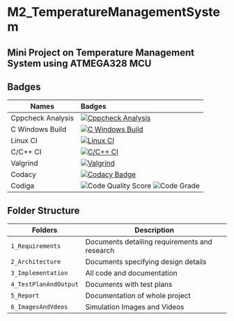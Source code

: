 # M2_TemperatureManagementSystem

## Mini Project on Temperature Management System using ATMEGA328 MCU

## Badges
| Names | Badges |
| ------|:-------|
| Cppcheck Analysis |[![Cppcheck Analysis](https://github.com/abhishekkanap/M2_TemperatureMonitoringSystem/actions/workflows/cppcheck.yml/badge.svg)](https://github.com/abhishekkanap/M2_TemperatureMonitoringSystem/actions/workflows/cppcheck.yml)|
| C Windows Build | [![C Windows Build](https://github.com/abhishekkanap/M2_TemperatureMonitoringSystem/actions/workflows/build.yml/badge.svg)](https://github.com/abhishekkanap/M2_TemperatureMonitoringSystem/actions/workflows/build.yml) |
| Linux CI | [![Linux CI](https://github.com/abhishekkanap/M2_TemperatureMonitoringSystem/actions/workflows/linux.yml/badge.svg)](https://github.com/abhishekkanap/M2_TemperatureMonitoringSystem/actions/workflows/linux.yml) |
| C/C++ CI | [![C/C++ CI](https://github.com/abhishekkanap/M2_TemperatureMonitoringSystem/actions/workflows/c-cpp.yml/badge.svg)](https://github.com/abhishekkanap/M2_TemperatureMonitoringSystem/actions/workflows/c-cpp.yml) |
| Valgrind | [![Valgrind](https://github.com/abhishekkanap/M2_TemperatureMonitoringSystem/actions/workflows/valgrind_check.yml/badge.svg)](https://github.com/abhishekkanap/M2_TemperatureMonitoringSystem/actions/workflows/valgrind_check.yml) |
| Codacy | [![Codacy Badge](https://app.codacy.com/project/badge/Grade/67cc523f9cc749afa61a8ee8f22c50e5)](https://www.codacy.com/gh/abhishekkanap/M2_TemperatureMonitoringSystem/dashboard?utm_source=github.com&amp;utm_medium=referral&amp;utm_content=abhishekkanap/M2_TemperatureMonitoringSystem&amp;utm_campaign=Badge_Grade) |
| Codiga | ![Code Quality Score](https://api.codiga.io/project/33089/score/svg)  ![Code Grade](https://api.codiga.io/project/33089/status/svg)|


## Folder Structure
Folders                | Description
----------------------| -----------------------------------------
`1_Requirements`      | Documents detailing requirements and research
`2_Architecture`      | Documents specifying design details
`3_Implementation`    | All code and documentation
`4_TestPlanAndOutput` | Documents with test plans
`5_Report`            | Documentation of whole project
`6_ImagesAndVdeos`    | Simulation Images and Videos
